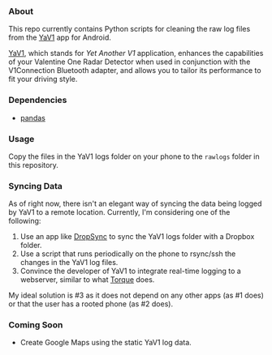 ### About ###

This repo currently contains Python scripts for cleaning the raw log files from the [YaV1](https://play.google.com/store/apps/details?id=com.franckyl.yav1) app for Android.

[YaV1]((https://play.google.com/store/apps/details?id=com.franckyl.yav1)), which stands for *Yet Another V1* application, enhances the capabilities of your Valentine One Radar Detector when used in conjunction with the V1Connection Bluetooth adapter, and allows you to tailor its performance to fit your driving style.


### Dependencies ###

* [pandas](https://github.com/pydata/pandas)


### Usage ###

Copy the files in the YaV1 logs folder on your phone to the `rawlogs` folder in this repository.


### Syncing Data ###

As of right now, there isn't an elegant way of syncing the data being logged by YaV1 to a remote location. Currently, I'm considering one of the following:

1. Use an app like [DropSync](https://play.google.com/store/apps/details?id=com.ttxapps.dropsync) to sync the YaV1 logs folder with a Dropbox folder.
2. Use a script that runs periodically on the phone to rsync/ssh the changes in the YaV1 log files.
3. Convince the developer of YaV1 to integrate real-time logging to a webserver, similar to what [Torque](https://play.google.com/store/apps/details?id=org.prowl.torque) does.

My ideal solution is #3 as it does not depend on any other apps (as #1 does) or that the user has a rooted phone (as #2 does).


### Coming Soon ###

* Create Google Maps using the static YaV1 log data.
